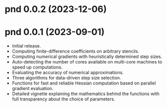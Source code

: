 # pnd 0.0.2 (2023-12-06)



# pnd 0.0.1 (2023-09-01)

- Initial release.
- Computing finite-difference coefficients on arbitrary stencils.
- Computing numerical gradients with heuristically determined step sizes.
- Auto-detecting the number of cores available on multi-core machines to speed up computations.
- Evaluating the accuracy of numerical approximations.
- Three algorithms for data-driven step size selection.
- Functions for fast and reliable Hessian computation based on parallel gradient evaluation.
- Detailed vignette explaining the mathematics behind the functions with full transparency about the choice of parameters.
